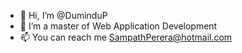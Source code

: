 - 👋 Hi, I’m @DuminduP
- 👀 I’m a master of Web Application Development
- 📫 You can reach me SampathPerera@hotmail.com

